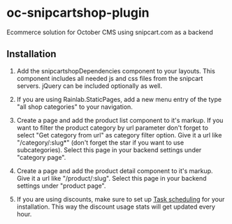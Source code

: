 # oc-snipcartshop-plugin
Ecommerce solution for October CMS using snipcart.com as a backend

## Installation

1. Add the snipcartshopDependencies component to your layouts. This component includes all needed js and css files from the snipcart servers. jQuery can be included optionally as well.

2. If you are using Rainlab.StaticPages, add a new menu entry of the type "all shop categories" to your navigation.  

3. Create a page and add the product list component to it's markup. If you want to filter the product category by url parameter don't forget to select "Get category from url" as category filter option. Give it a url like "/category/:slug*" (don't forget the star if you want to use subcategories). Select this page in your backend settings under "category page".

4. Create a page and add the product detail component to it's markup. Give it a url like "/product/:slug". Select this page in your backend settings under "product page".

5. If you are using discounts, make sure to set up [Task scheduling](http://octobercms.com/docs/plugin/scheduling) for your installation. This way the discount usage stats will get updated every hour.